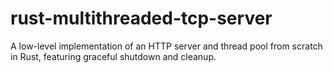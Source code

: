 # rust-multithreaded-tcp-server

A low-level implementation of an HTTP server and thread pool from scratch in Rust, featuring graceful shutdown and cleanup.
